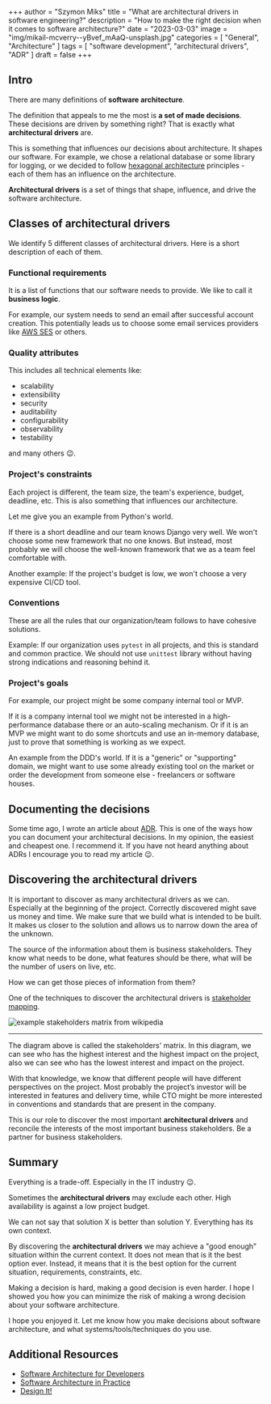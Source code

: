 +++
author = "Szymon Miks"
title = "What are architectural drivers in software engineering?"
description = "How to make the right decision when it comes to software architecture?"
date = "2023-03-03"
image = "img/mikail-mcverry--yBvef_mAaQ-unsplash.jpg"
categories = [
     "General", "Architecture"
]
tags = [
    "software development",
    "architectural drivers",
    "ADR"
]
draft = false
+++

## Intro

There are many definitions of **software architecture**.

The definition that appeals to me the most is **a set of made decisions**.
These decisions are driven by something right? That is exactly what **architectural drivers** are.


This is something that influences our decisions about architecture.
It shapes our software.
For example, we chose a relational database or some library for logging,
or we decided to follow [hexagonal architecture](/p/hexagonal-architecture-in-python/) principles - each of them has an influence on the architecture.

**Architectural drivers** is a set of things that shape, influence, and drive the software architecture.


## Classes of architectural drivers

We identify 5 different classes of architectural drivers. Here is a short description of each of them.

### Functional requirements

It is a list of functions that our software needs to provide.
We like to call it **business logic**.

For example, our system needs to send an email after successful account creation.
This potentially leads us to choose some email services providers like [AWS SES](https://aws.amazon.com/ses/) or others.


### Quality attributes

This includes all technical elements like:
- scalability
- extensibility
- security
- auditability
- configurability
- observability
- testability

and many others :wink:.


### Project's constraints

Each project is different, the team size, the team's experience, budget, deadline, etc.
This is also something that influences our architecture.

Let me give you an example from Python's world.

If there is a short deadline and our team knows Django very well. We won't choose some new framework that no one knows.
But instead, most probably we will choose the well-known framework that we as a team feel comfortable with.

Another example: If the project's budget is low, we won't choose a very expensive CI/CD tool.

### Conventions

These are all the rules that our organization/team follows to have cohesive solutions.

Example: If our organization uses `pytest` in all projects, and this is standard and common practice.
We should not use `unittest` library without having strong indications and reasoning behind it.

### Project's goals

For example, our project might be some company internal tool or MVP.

If it is a company internal tool we might not be interested in a high-performance database there or an auto-scaling mechanism.
Or if it is an MVP we might want to do some shortcuts and use an in-memory database, just to prove that something is working as we expect.

An example from the DDD's world.
If it is a "generic" or "supporting" domain, we might want to use some already existing tool on the market or order the development from someone else - freelancers or software houses.


## Documenting the decisions

Some time ago, I wrote an article about [ADR](/p/what-is-an-adr/).
This is one of the ways how you can document your architectural decisions.
In my opinion, the easiest and cheapest one. I recommend it.
If you have not heard anything about ADRs I encourage you to read my article :wink:.


## Discovering the architectural drivers

It is important to discover as many architectural drivers as we can.
Especially at the beginning of the project.
Correctly discovered might save us money and time.
We make sure that we build what is intended to be built.
It makes us closer to the solution and allows us to narrow down the area of the unknown.

The source of the information about them is business stakeholders.
They know what needs to be done, what features should be there, what will be the number of users on live, etc.

How we can get those pieces of information from them?

One of the techniques to discover the architectural drivers is  [stakeholder mapping](https://en.wikipedia.org/wiki/Stakeholder_analysis).

![example stakeholders matrix from wikipedia](https://upload.wikimedia.org/wikipedia/commons/thumb/7/77/Stakeholders_matrix.svg/600px-Stakeholders_matrix.svg.png#center)

---

The diagram above is called the stakeholders' matrix.
In this diagram, we can see who has the highest interest and the highest impact on the project, also we can see who has the lowest interest and impact on the project.

With that knowledge, we know that different people will have different perspectives on the project.
Most probably the project’s investor will be interested in features and delivery time, while CTO might be more interested in conventions and standards that are present in the company.

This is our role to discover the most important **architectural drivers** and reconcile the interests of the most important business stakeholders.
Be a partner for business stakeholders.


## Summary

Everything is a trade-off.
Especially in the IT industry :wink:.

Sometimes the **architectural drivers** may exclude each other.
High availability is against a low project budget.

We can not say that solution X is better than solution Y.
Everything has its own context.

By discovering the **architectural drivers** we may achieve a "good enough" situation within the current context.
It does not mean that is it the best option ever.
Instead, it means that it is the best option for the current situation, requirements, constraints, etc.

Making a decision is hard, making a good decision is even harder.
I hope I showed you how you can minimize the risk of making a wrong decision about your software architecture.

I hope you enjoyed it.
Let me know how you make decisions about software architecture, and what systems/tools/techniques do you use.

## Additional Resources

- [Software Architecture for Developers](https://softwarearchitecturefordevelopers.com/)
- [Software Architecture in Practice](https://www.amazon.com/Software-Architecture-Practice-SEI-Engineering/dp/0136886094)
- [Design It!](https://www.amazon.com/dp/1680502093/)
